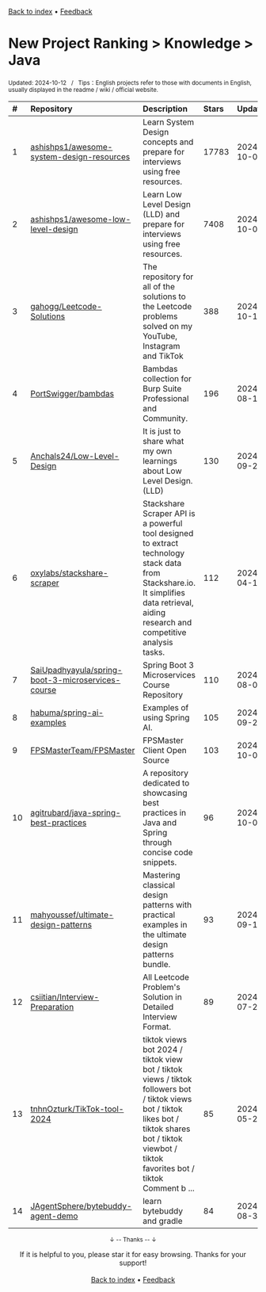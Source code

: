 <a href="https://github.com/GrowingGit/GitHub-English-Top-Charts#github-english-top-charts">Back to index</a> • <a href="/content/docs/feedback.md">Feedback</a>

# New Project Ranking > Knowledge > Java
<sub>Updated: 2024-10-12&nbsp;&nbsp;&nbsp;/&nbsp;&nbsp;&nbsp;Tips：English projects refer to those with documents in English, usually displayed in the readme / wiki / official website.</sub>

|#|Repository|Description|Stars|Updated|Created|
|:-|:-|:-|:-|:-|:-|
|1|[ashishps1/awesome-system-design-resources](https://github.com/ashishps1/awesome-system-design-resources)|Learn System Design concepts and prepare for interviews using free resources.|17783|2024-10-09|2023-10-25|
|2|[ashishps1/awesome-low-level-design](https://github.com/ashishps1/awesome-low-level-design)|Learn Low Level Design (LLD) and prepare for interviews using free resources.|7408|2024-10-09|2023-11-17|
|3|[gahogg/Leetcode-Solutions](https://github.com/gahogg/Leetcode-Solutions)|The repository for all of the solutions to the Leetcode problems solved on my YouTube, Instagram and TikTok|388|2024-10-11|2024-05-01|
|4|[PortSwigger/bambdas](https://github.com/PortSwigger/bambdas)|Bambdas collection for Burp Suite Professional and Community.|196|2024-08-12|2023-11-27|
|5|[Anchals24/Low-Level-Design](https://github.com/Anchals24/Low-Level-Design)|It is just to share what my own learnings about Low Level Design. (LLD)|130|2024-09-26|2024-08-09|
|6|[oxylabs/stackshare-scraper](https://github.com/oxylabs/stackshare-scraper)|Stackshare Scraper API is a powerful tool designed to extract technology stack data from Stackshare.io. It simplifies data retrieval, aiding research and competitive analysis tasks.|112|2024-04-19|2023-12-18|
|7|[SaiUpadhyayula/spring-boot-3-microservices-course](https://github.com/SaiUpadhyayula/spring-boot-3-microservices-course)|Spring Boot 3 Microservices Course Repository|110|2024-08-09|2024-07-21|
|8|[habuma/spring-ai-examples](https://github.com/habuma/spring-ai-examples)|Examples of using Spring AI.|105|2024-09-24|2024-01-25|
|9|[FPSMasterTeam/FPSMaster](https://github.com/FPSMasterTeam/FPSMaster)|FPSMaster Client Open Source|103|2024-10-06|2024-06-17|
|10|[agitrubard/java-spring-best-practices](https://github.com/agitrubard/java-spring-best-practices)|A repository dedicated to showcasing best practices in Java and Spring through concise code snippets.|96|2024-10-02|2024-06-01|
|11|[mahyoussef/ultimate-design-patterns](https://github.com/mahyoussef/ultimate-design-patterns)|Mastering classical design patterns with practical examples in the ultimate design patterns bundle.|93|2024-09-18|2024-02-20|
|12|[csiitian/Interview-Preparation](https://github.com/csiitian/Interview-Preparation)|All Leetcode Problem's Solution in Detailed Interview Format.|89|2024-07-21|2024-05-15|
|13|[tnhnOzturk/TikTok-tool-2024](https://github.com/tnhnOzturk/TikTok-tool-2024)|tiktok views bot 2024 /  tiktok view bot /  tiktok views / tiktok followers bot /  tiktok views bot / tiktok likes bot /  tiktok shares bot /  tiktok viewbot /  tiktok favorites bot / tiktok Comment b ...|85|2024-05-26|2024-01-21|
|14|[JAgentSphere/bytebuddy-agent-demo](https://github.com/JAgentSphere/bytebuddy-agent-demo)|learn bytebuddy and gradle|84|2024-08-31|2024-01-03|

<div align="center">
    <p><sub>↓ -- Thanks -- ↓</sub></p>
    If it is helpful to you, please star it for easy browsing. Thanks for your support!
</div>

<br/>

<div align="center"><a href="https://github.com/GrowingGit/GitHub-English-Top-Charts#github-english-top-charts">Back to index</a> • <a href="/content/docs/feedback.md">Feedback</a></div>
